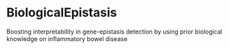 # BiologicalEpistasis
Boosting interpretability in gene-epistasis detection by using prior biological knowledge on inflammatory bowel disease
